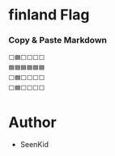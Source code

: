 # finland Flag

### Copy & Paste Markdown

```
⬜️🟦⬜️⬜️⬜️⬜️
🟦🟦🟦🟦🟦🟦
⬜️🟦⬜️⬜️⬜️⬜️
⬜️🟦⬜️⬜️⬜️⬜️
```

# Author

- SeenKid
